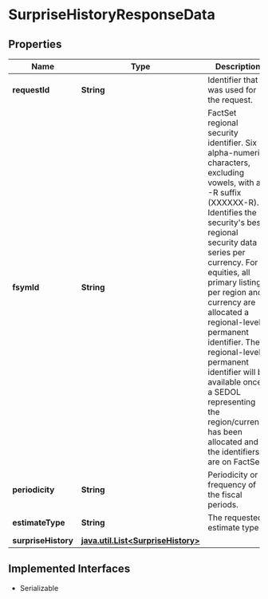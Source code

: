 

# SurpriseHistoryResponseData


## Properties

Name | Type | Description | Notes
------------ | ------------- | ------------- | -------------
**requestId** | **String** | Identifier that was used for the request. |  [optional]
**fsymId** | **String** | FactSet regional security identifier. Six alpha-numeric characters, excluding vowels, with an -R suffix (XXXXXX-R). Identifies the security&#39;s best regional security data series per currency. For equities, all primary listings per region and currency are allocated a regional-level permanent identifier. The regional-level permanent identifier will be available once a SEDOL representing the region/currency has been allocated and the identifiers are on FactSet. |  [optional]
**periodicity** | **String** | Periodicity or frequency of the fiscal periods. |  [optional]
**estimateType** | **String** | The requested estimate type |  [optional]
**surpriseHistory** | [**java.util.List&lt;SurpriseHistory&gt;**](SurpriseHistory.md) |  |  [optional]


## Implemented Interfaces

* Serializable


